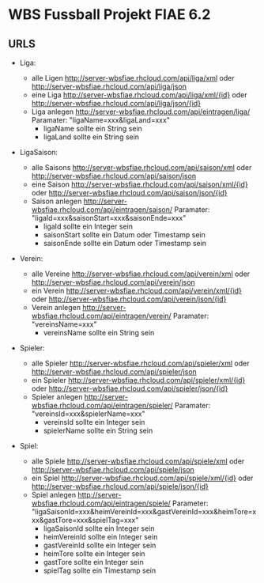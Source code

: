 # WBS Fussball Projekt FIAE 6.2

## URLS

- Liga:
  - alle Ligen http://server-wbsfiae.rhcloud.com/api/liga/xml oder http://server-wbsfiae.rhcloud.com/api/liga/json
  - eine Liga http://server-wbsfiae.rhcloud.com/api/liga/xml/{id} oder http://server-wbsfiae.rhcloud.com/api/liga/json/{id}
  - Liga anlegen http://server-wbsfiae.rhcloud.com/api/eintragen/liga/ Paramater: "ligaName=xxx&ligaLand=xxx"
    - ligaName sollte ein String sein
    - ligaLand sollte ein String sein

- LigaSaison:
  - alle Saisons http://server-wbsfiae.rhcloud.com/api/saison/xml oder http://server-wbsfiae.rhcloud.com/api/saison/json
  - eine Saison http://server-wbsfiae.rhcloud.com/api/saison/xml/{id} oder http://server-wbsfiae.rhcloud.com/api/saison/json/{id}
  - Saison anlegen http://server-wbsfiae.rhcloud.com/api/eintragen/saison/ Paramater: "ligaId=xxx&saisonStart=xxx&saisonEnde=xxx"
    - ligaId sollte ein Integer sein
    - saisonStart sollte ein Datum oder Timestamp sein
    - saisonEnde sollte ein Datum oder Timestamp sein

- Verein:
  - alle Vereine http://server-wbsfiae.rhcloud.com/api/verein/xml oder http://server-wbsfiae.rhcloud.com/api/verein/json
  - ein Verein http://server-wbsfiae.rhcloud.com/api/verein/xml/{id} oder http://server-wbsfiae.rhcloud.com/api/verein/json/{id}
  - Verein anlegen http://server-wbsfiae.rhcloud.com/api/eintragen/verein/ Paramater: "vereinsName=xxx"
    - vereinsName sollte ein String sein

- Spieler:
  - alle Spieler http://server-wbsfiae.rhcloud.com/api/spieler/xml oder http://server-wbsfiae.rhcloud.com/api/spieler/json
  - ein Spieler http://server-wbsfiae.rhcloud.com/api/spieler/xml/{id} oder http://server-wbsfiae.rhcloud.com/api/spieler/json/{id}
  - Spieler anlegen http://server-wbsfiae.rhcloud.com/api/eintragen/spieler/ Paramater: "vereinsId=xxx&spielerName=xxx"
    - vereinsId sollte ein Integer sein
    - spielerName sollte ein String sein

- Spiel:
  - alle Spiele http://server-wbsfiae.rhcloud.com/api/spiele/xml oder http://server-wbsfiae.rhcloud.com/api/spiele/json
  - ein Spiel http://server-wbsfiae.rhcloud.com/api/spiele/xml/{id} oder http://server-wbsfiae.rhcloud.com/api/spiele/json/{id}
  - Spiel anlegen http://server-wbsfiae.rhcloud.com/api/eintragen/spiele/ Parameter: "ligaSaisonId=xxx&heimVereinId=xxx&gastVereinId=xxx&heimTore=xxx&gastTore=xxx&spielTag=xxx"
    - ligaSaisonId sollte ein Integer sein
    - heimVereinId sollte ein Integer sein
    - gastVereinId sollte ein Integer sein
    - heimTore sollte ein Integer sein
    - gastTore sollte ein Integer sein
    - spielTag sollte ein Timestamp sein
